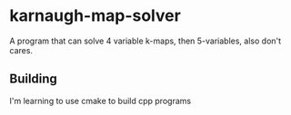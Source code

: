 # karnaugh-map-solver
A program that can solve 4 variable k-maps, then 5-variables, also don't cares.

## Building
I'm learning to use cmake to build cpp programs